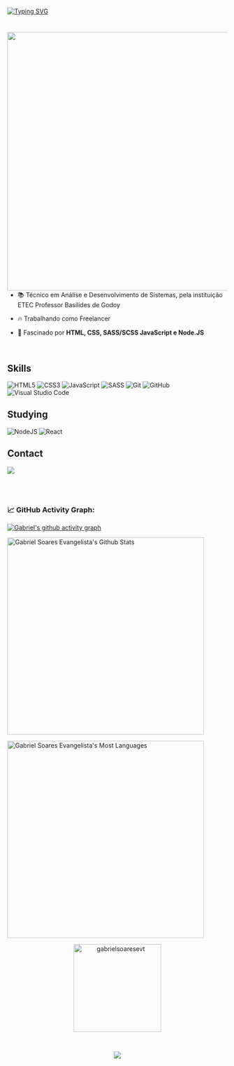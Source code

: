 <br>

[![Typing SVG](https://readme-typing-svg.herokuapp.com/?color=e6e6e6&size=35&center=true&vCenter=true&width=1000&lines=Olá!+Eu+sou+Gabriel+S.+Evangelista;Conheça+um+pouco+sobre+mim!;Bem-vindo!+:%29)](https://git.io/typing-svg)

#

<img align="right" height="590em" src="https://raw.githubusercontent.com/gist/gabrielsoaresevt/6044562a91762abe64472b29d36dec9f/raw/e390fc8e751712a95800d235937cc7149594d6dc/githubcard.svg"/>

<!-- <p align="left"> <img src="https://komarev.com/ghpvc/?username=gabrielsoaresevt&color=yellow" alt="Profile views" /> </p> -->

- 📚 Técnico em Análise e Desenvolvimento de Sistemas, pela instituição ETEC Professor Basilides de Godoy

- 🔥 Trabalhando como Freelancer

- 💬 Fascinado por **HTML, CSS, SASS/SCSS JavaScript e Node.JS**

<!-- - 👨‍💻 Veja mais em: [my-website.dev](https://my-website.dev) --> 

<br>

## Skills
![HTML5](https://img.shields.io/badge/html5-%23E34F26.svg?style=for-the-badge&logo=html5&logoColor=white)
![CSS3](https://img.shields.io/badge/css3-%231572B6.svg?style=for-the-badge&logo=css3&logoColor=white)
![JavaScript](https://img.shields.io/badge/javascript-%23323330.svg?style=for-the-badge&logo=javascript&logoColor=%23F7DF1E)
![SASS](https://img.shields.io/badge/SASS-hotpink.svg?style=for-the-badge&logo=SASS&logoColor=white)
![Git](https://img.shields.io/badge/git-%23F05033.svg?style=for-the-badge&logo=git&logoColor=white)
![GitHub](https://img.shields.io/badge/github-%23121011.svg?style=for-the-badge&logo=github&logoColor=white)
![Visual Studio Code](https://img.shields.io/badge/Visual%20Studio%20Code-0078d7.svg?style=for-the-badge&logo=visual-studio-code&logoColor=white)

## Studying
![NodeJS](https://img.shields.io/badge/node.js-6DA55F?style=for-the-badge&logo=node.js&logoColor=white)
![React](https://img.shields.io/badge/react-%2320232a.svg?style=for-the-badge&logo=react&logoColor=%2361DAFB)

## Contact

<div> 
  <a href="https://www.linkedin.com/in/gabriel-soares-a971391b1/" target="_blank"><img src="https://img.shields.io/badge/LinkedIn-0077B5?style=for-the-badge&logo=linkedin&logoColor=white" target="_blank"></a>
</div>

<br><br>

### 📈 GitHub Activity Graph:
[![Gabriel's github activity graph](https://github-readme-activity-graph.cyclic.app/graph?username=gabrielsoaresevt&theme=github-compact)](https://github.com/gabrielsoaresevt/github-readme-activity-graph)

<p align="left">
<img width="450em" src="https://github-readme-stats.vercel.app/api?username=gabrielsoaresevt&show_icons=true&theme=github_dark" alt="Gabriel Soares Evangelista's Github Stats"/>
</p>
<p>
<img width="450em" src="https://github-readme-stats.vercel.app/api/top-langs/?username=gabrielsoaresevt&layout=compact&theme=github_dark" alt="Gabriel Soares Evangelista's Most Languages"/>
</p>

<p align="center">
 <img src="https://github-readme-stats.vercel.app/api/wakatime/?username=gabrielsoaresevt&layout=compact&&theme=dracula" alt="gabrielsoaresevt" height="200em"/>
</p> 

<br>

<p align="center">
  <img src="https://github-profile-trophy.vercel.app/?username=gabrielsoaresevt&theme=onestar&row=2&no-bg=true&column=3&margin-w=15&margin-h=15" />
</p>
